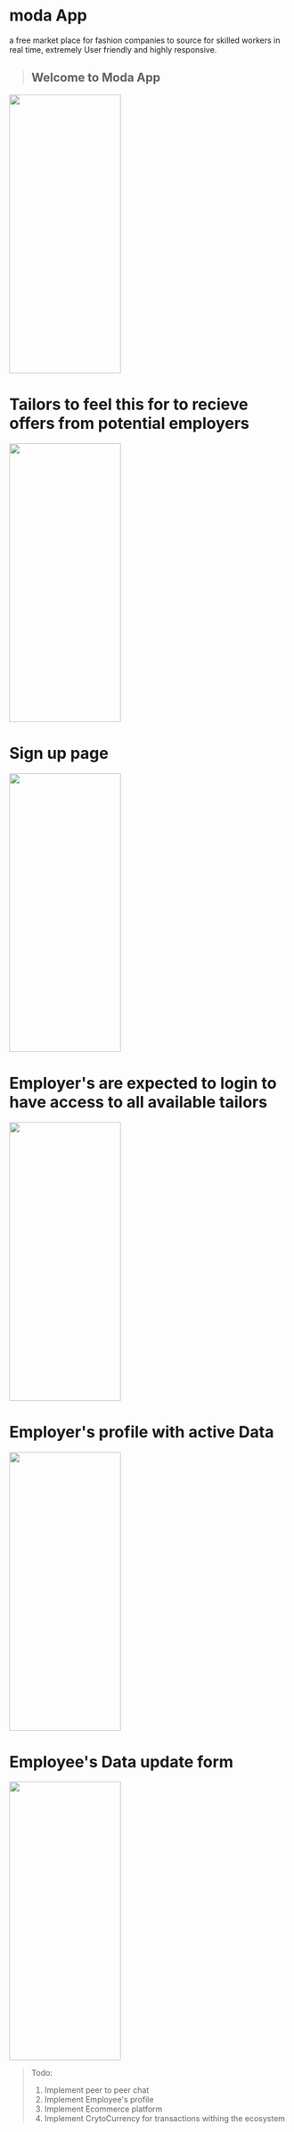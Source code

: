 # moda App

a free market place for fashion companies to source for skilled workers in real time, extremely User friendly and highly responsive.

> Welcome to Moda App
> -------------------
<img src="images/moda/one.png" width="200" height="500px">



# Tailors to feel this for to recieve offers from potential employers
<img src="images/moda/two.png" width="200" height="500px">



# Sign up page
<img src="images/moda/four.png" width="200" height="500px">



# Employer's are expected to login to have access to all available tailors
<img src="images/moda/three.png" width="200" height="500px">


# Employer's profile with active Data
<img src="images/moda/five.png" width="200" height="500px">



# Employee's Data update form
<img src="images/moda/six.png" width="200" height="500px">



>Todo:
> 1. Implement peer to peer chat
> 2. Implement Employee's profile
> 3. Implement Ecommerce platform
> 4. Implement CrytoCurrency for transactions withing the ecosystem





